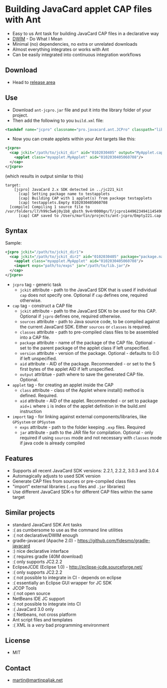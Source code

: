 # Building JavaCard applet CAP files with Ant
 * Easy to us Ant task for building JavaCard CAP files in a declarative way
 * [DWIM](http://en.wikipedia.org/wiki/DWIM) - Do What I Mean
 * Minimal (no) dependencies, no extra or unrelated downloads
 * Almost everything integrates or works with Ant
  * Can be easily integrated into continuous integration workflows
 
## Download
 * Head to [release area](https://github.com/martinpaljak/ant-jcpro/releases)

## Use
 * Download ```ant-jcpro.jar``` file and put it into the library folder of your project.
 * Then add the following to you ```build.xml``` file:
```xml
<taskdef name="jcpro" classname="pro.javacard.ant.JCPro" classpath="lib/ant-jcpro.jar"/>
```
 * Now you can create applets within your Ant targets like this:
```xml
<jcpro>
  <cap jckit="/path/to/jckit_dir" aid="0102030405" output="MyApplet.cap" sources="src/myapplet">
    <applet class="myapplet.MyApplet" aid="0102030405060708"/>
  </cap>
</jcpro>
```
(which results in output similar to this)
```
target:
    [jcpro] JavaCard 2.x SDK detected in ../jc221_kit
      [cap] Setting package name to testapplets
      [cap] Building CAP with 1 applet(s) from package testapplets
      [cap] testapplets.Empty 0102030405060708
  [compile] Compiling 1 source file to /var/folders/l7/h99c5w6j0y1b8_qbsth_9v4r0000gn/T/jcpro1449623494114549040104042558432715
      [cap] CAP saved to /Users/martin/projects/ant-jcpro/Empty221.cap
```
## Syntax
Sample:

```xml
<jcpro jckit="/path/to/jckit_dir1">
  <cap jckit="/path/to/jckit_dir2" aid="0102030405" package="package.name" version="0.1" output="MyApplet.cap" sources="src/myapplet" classes="path/to/classes">
    <applet class="myapplet.MyApplet" aid="0102030405060708"/>
    <import exps="path/to/exps" jar="/path/to/lib.jar"/>
  </cap>
</jcpro>
```

 * ```jcpro``` tag - generic task
   * ```jckit``` attribute - path to the JavaCard SDK that is used if individual ```cap``` does not specify one. Optional if ```cap``` defines one, required otherwise.
 * ```cap``` tag - construct a CAP file
   * ```jckit``` attribute - path to the JavaCard SDK to be used for this CAP. Optional if ```jcpro``` defines one, required otherwise. 
   * ```sources``` attribute - path to Java source code, to be compiled against the current JavaCard SDK. Either ```sources``` or ```classes``` is required.
   * ```classes``` attribute - path to pre-compiled class files to be assembled into a CAP file.
   * ```package``` attribute - name of the package of the CAP file. Optional - set to the parent package of the applet class if left unspecified.
   * ```version``` attribute - version of the package. Optional - defaults to 0.0 if left unspecified.
   * ```aid``` attribute - AID of the package. Recommended - or set to the 5 first bytes of the applet AID if left unspecified.
   * ```output``` attribtue - path where to save the generated CAP file. Optional.
 * ```applet``` tag - for creating an applet inside the CAP
   * ```class``` attribute - class of the Applet where install() method is defined. Required.
   * ```aid``` attribute - AID of the applet. Recommended - or set to package ```aid```+```i``` where ```i``` is index of the applet definition in the build.xml instruction
 * ```import``` tag - for linking against external components/libraries, like ```GPSystem``` or ```OPSystem```
   * ```exps``` attribute - path to the folder keeping ```.exp``` files. Required
   * ```jar``` attribute - path to the JAR file for compilation. Optional - only required if using ```sources``` mode and not necessary with ```classes``` mode if java code is already compiled

## Features
 * Supports all recent JavaCard SDK versions: 2.2.1, 2.2.2, 3.0.3 and 3.0.4
 * Automagically adjusts to used SDK version
 * Generate CAP files from sources or pre-compiled class files
 * "import" external libraries (```.exp``` files and ```.jar``` libraries)
 * Use different JavaCard SDK-s for different CAP files within the same target

## Similar projects
 * standard JavaCard SDK Ant tasks
  * :( as cumbersome to use as the command line utilities
  * :( not declarative/DWIM enough
 * gradle-javacard (Apache 2.0) - https://github.com/fidesmo/gradle-javacard
  * :) nice declarative interface
  * :( requires gradle (40M download) 
  * :( only supports JC2.2.2
 * EclipseJCDE (Eclipse 1.0) - http://eclipse-jcde.sourceforge.net/
  * :( only supports JC2.2.2
  * :( not possible to integrate in CI - depends on eclipse
  * :( essentially an Eclipse GUI wrapper for JC SDK
 * JCOP Tools
  * :( not open source
 * NetBeans IDE JC support
  * :( not possible to integrate into CI
  * :( JavaCard 3.0 only
  * :( Netbeans, not cross platform
 * Ant script files and templates
  * :( XML is a *very* bad programming environment 

## License
 * MIT

## Contact
 * martin@martinpaljak.net

